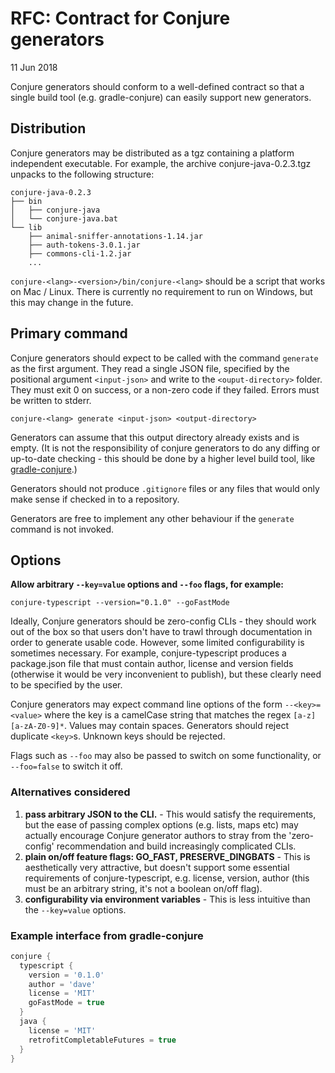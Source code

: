 # RFC: Contract for Conjure generators

11 Jun 2018

Conjure generators should conform to a well-defined contract so that a single build tool (e.g. gradle-conjure) can easily support new generators.

## Distribution

Conjure generators may be distributed as a tgz containing a platform independent executable. For example, the archive conjure-java-0.2.3.tgz unpacks to the following structure:

```
conjure-java-0.2.3
├── bin
│   ├── conjure-java
│   └── conjure-java.bat
└── lib
    ├── animal-sniffer-annotations-1.14.jar
    ├── auth-tokens-3.0.1.jar
    ├── commons-cli-1.2.jar
    ...
```

`conjure-<lang>-<version>/bin/conjure-<lang>` should be a script that works on Mac / Linux. There is currently no requirement to run on Windows, but this may change in the future.

## Primary command

Conjure generators should expect to be called with the command `generate` as the first argument. They read a single JSON file, specified by the positional argument `<input-json>` and write to the `<ouput-directory>` folder. They must exit 0 on success, or a non-zero code if they failed.  Errors must be written to stderr.

```
conjure-<lang> generate <input-json> <output-directory>
```

Generators can assume that this output directory already exists and is empty. (It is not the responsibility of conjure generators to do any diffing or up-to-date checking - this should be done by a higher level build tool, like [gradle-conjure](https://github.com/palantir/gradle-conjure).)

Generators should not produce `.gitignore` files or any files that would only make sense if checked in to a repository.

Generators are free to implement any other behaviour if the `generate` command is not invoked.

## Options

**Allow arbitrary `--key=value` options and `--foo` flags, for example:**

```
conjure-typescript --version="0.1.0" --goFastMode
```

Ideally, Conjure generators should be zero-config CLIs - they should work out of the box so that users don't have to trawl through documentation in order to generate usable code.  However, some limited configurability is sometimes necessary.  For example, conjure-typescript produces a package.json file that must contain author, license and version fields (otherwise it would be very inconvenient to publish), but these clearly need to be specified by the user.

Conjure generators may expect command line options of the form `--<key>=<value>` where the key is a camelCase string that matches the regex `[a-z][a-zA-Z0-9]*`. Values may contain spaces. Generators should reject duplicate `<key>`s. Unknown keys should be rejected.

Flags such as `--foo` may also be passed to switch on some functionality, or `--foo=false` to switch it off.

### Alternatives considered

1. **pass arbitrary JSON to the CLI.** - This would satisfy the requirements, but the ease of passing complex options (e.g. lists, maps etc) may actually encourage Conjure generator authors to stray from the 'zero-config' recommendation and build increasingly complicated CLIs.
2. **plain on/off feature flags: GO_FAST, PRESERVE_DINGBATS** - This is aesthetically very attractive, but doesn't support some essential requirements of conjure-typescript, e.g. license, version, author (this must be an arbitrary string, it's not a boolean on/off flag).
3. **configurability via environment variables** - This is less intuitive than the `--key=value` options.

### Example interface from gradle-conjure

```groovy
conjure {
  typescript {
    version = '0.1.0'
    author = 'dave'
    license = 'MIT'
    goFastMode = true
  }
  java {
    license = 'MIT'
    retrofitCompletableFutures = true
  }
}
```
